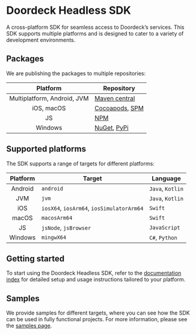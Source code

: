 # Doordeck Headless SDK
A cross-platform SDK for seamless access to Doordeck’s services. This SDK supports multiple platforms and is designed to cater to a variety of development environments.

## Packages
We are publishing the packages to multiple repositories:

|          Platform           | Repository                                                                                                        |
|:---------------------------:|-------------------------------------------------------------------------------------------------------------------|
| Multiplatform, Android, JVM | [Maven central](https://central.sonatype.com/namespace/com.doordeck.headless.sdk)                                 |
|         iOS, macOS          | [Cocoapods](https://cocoapods.org/pods/DoordeckSDK), [SPM](https://github.com/doordeck/doordeck-headless-sdk-spm) |
|             JS              | [NPM](https://www.npmjs.com/package/@doordeck/doordeck-headless-sdk)                                              |
|           Windows           | [NuGet](https://www.nuget.org/packages/Doordeck.Headless.Sdk), [PyPi](https://pypi.org/project/doordeck-headless-sdk/)                                           |

## Supported platforms
The SDK supports a range of targets for different platforms:

| Platform | Target                                    | Language          |
|:--------:|-------------------------------------------|-------------------|
| Android  | `android`                                 | `Java`, `Kotlin`  |
|   JVM    | `jvm`                                     | `Java`, `Kotlin`  |
|   iOS    | `iosX64`, `iosArm64`, `iosSimulatorArm64` | `Swift`           |
|  macOS   | `macosArm64`                              | `Swift`           |
|    JS    | `jsNode`, `jsBrowser`                     | `JavaScript`      |
| Windows  | `mingwX64`                                | `C#`, `Python`    |

## Getting started
To start using the Doordeck Headless SDK, refer to the [documentation index](https://github.com/doordeck/doordeck-headless-sdk/blob/main/docs/01_INDEX.md#index) for detailed setup and usage instructions tailored to your platform.

## Samples
We provide samples for different targets, where you can see how the SDK can be used in fully functional projects. For more information, please see the [samples page](https://github.com/doordeck/doordeck-headless-sdk/blob/main/docs/15_SAMPLES.md).